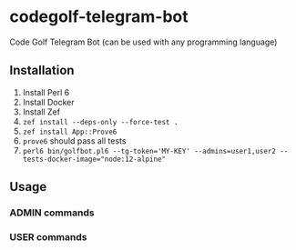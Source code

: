 # codegolf-telegram-bot

Code Golf Telegram Bot (can be used with any programming language)

## Installation
1. Install Perl 6
2. Install Docker
3. Install Zef
4. `zef install --deps-only --force-test .`
5. `zef install App::Prove6`
6. `prove6` should pass all tests
7. `perl6 bin/golfbot.pl6 --tg-token='MY-KEY' --admins=user1,user2 --tests-docker-image="node:12-alpine"`

## Usage

### ADMIN commands

### USER commands
